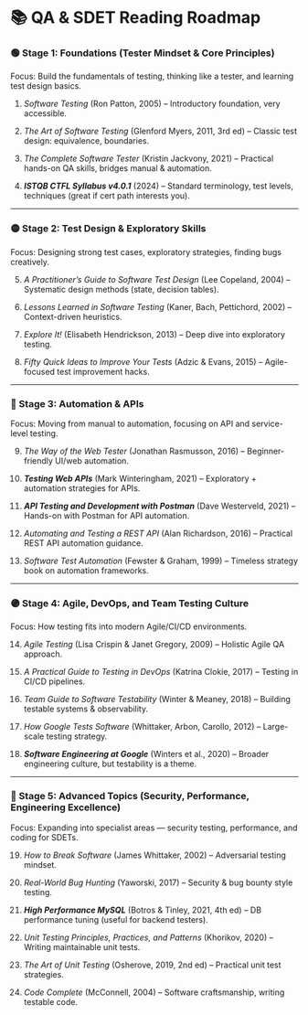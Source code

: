 # 📚 QA & SDET Reading Roadmap

### 🟢 Stage 1: Foundations (Tester Mindset & Core Principles)

Focus: Build the fundamentals of testing, thinking like a tester, and learning test design basics.

1. _Software Testing_ (Ron Patton, 2005) – Introductory foundation, very accessible.
    
2. _The Art of Software Testing_ (Glenford Myers, 2011, 3rd ed) – Classic test design: equivalence, boundaries.
    
3. _The Complete Software Tester_ (Kristin Jackvony, 2021) – Practical hands-on QA skills, bridges manual & automation.
    
4. ***ISTQB CTFL Syllabus v4.0.1*** (2024) – Standard terminology, test levels, techniques (great if cert path interests you).
    

---

### 🟡 Stage 2: Test Design & Exploratory Skills

Focus: Designing strong test cases, exploratory strategies, finding bugs creatively.

5. _A Practitioner’s Guide to Software Test Design_ (Lee Copeland, 2004) – Systematic design methods (state, decision tables).
    
6. _Lessons Learned in Software Testing_ (Kaner, Bach, Pettichord, 2002) – Context-driven heuristics.
    
7. _Explore It!_ (Elisabeth Hendrickson, 2013) – Deep dive into exploratory testing.
    
8. _Fifty Quick Ideas to Improve Your Tests_ (Adzic & Evans, 2015) – Agile-focused test improvement hacks.
    

---

### 🔵 Stage 3: Automation & APIs

Focus: Moving from manual to automation, focusing on API and service-level testing.

9. _The Way of the Web Tester_ (Jonathan Rasmusson, 2016) – Beginner-friendly UI/web automation.
    
10. ***Testing Web APIs*** (Mark Winteringham, 2021) – Exploratory + automation strategies for APIs.
    
11. **_API Testing and Development with Postman_** (Dave Westerveld, 2021) – Hands-on with Postman for API automation.
    
12. _Automating and Testing a REST API_ (Alan Richardson, 2016) – Practical REST API automation guidance.
    
13. _Software Test Automation_ (Fewster & Graham, 1999) – Timeless strategy book on automation frameworks.
    

---

### 🟣 Stage 4: Agile, DevOps, and Team Testing Culture

Focus: How testing fits into modern Agile/CI/CD environments.

14. _Agile Testing_ (Lisa Crispin & Janet Gregory, 2009) – Holistic Agile QA approach.
    
15. _A Practical Guide to Testing in DevOps_ (Katrina Clokie, 2017) – Testing in CI/CD pipelines.
    
16. _Team Guide to Software Testability_ (Winter & Meaney, 2018) – Building testable systems & observability.
    
17. *How Google Tests Software* (Whittaker, Arbon, Carollo, 2012) – Large-scale testing strategy.
    
18. ***Software Engineering at Google*** (Winters et al., 2020) – Broader engineering culture, but testability is a theme.
    

---

### 🔴 Stage 5: Advanced Topics (Security, Performance, Engineering Excellence)

Focus: Expanding into specialist areas — security testing, performance, and coding for SDETs.

19. _How to Break Software_ (James Whittaker, 2002) – Adversarial testing mindset.
    
20. _Real-World Bug Hunting_ (Yaworski, 2017) – Security & bug bounty style testing.
    
21. **_High Performance MySQL_** (Botros & Tinley, 2021, 4th ed) – DB performance tuning (useful for backend testers).
    
22. _Unit Testing Principles, Practices, and Patterns_ (Khorikov, 2020) – Writing maintainable unit tests.
    
23. _The Art of Unit Testing_ (Osherove, 2019, 2nd ed) – Practical unit test strategies.
    
24. _Code Complete_ (McConnell, 2004) – Software craftsmanship, writing testable code.